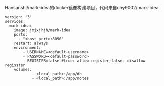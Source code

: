 Hansanshi/mark-idea的docker镜像构建项目，代码来自chy9002/mark-idea

    version: '3'
    services:
      mark-idea:
        image: jxjxjhjh/mark-idea
        ports:
          - "<host port>:8090"
        restart: always
        environment:
            - USERNAME=<default-username>
            - PASSWORD=<default-password>
            - REGISTER=false #true: allow register;false: disallow regisster
        volumes:
                - <local_path>:/app/db
                - <local_path>:/app/notes
